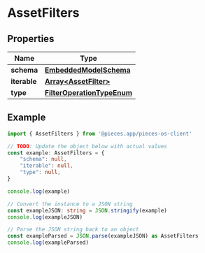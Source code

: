 
# AssetFilters


## Properties

Name | Type
------------ | -------------
**schema** | [**EmbeddedModelSchema**](EmbeddedModelSchema)
**iterable** | [**Array&lt;AssetFilter&gt;**](AssetFilter)
**type** | [**FilterOperationTypeEnum**](FilterOperationTypeEnum)

## Example

```typescript
import { AssetFilters } from '@pieces.app/pieces-os-client'

// TODO: Update the object below with actual values
const example: AssetFilters = {
    "schema": null,
    "iterable": null,
    "type": null,
}

console.log(example)

// Convert the instance to a JSON string
const exampleJSON: string = JSON.stringify(example)
console.log(exampleJSON)

// Parse the JSON string back to an object
const exampleParsed = JSON.parse(exampleJSON) as AssetFilters
console.log(exampleParsed)
```


